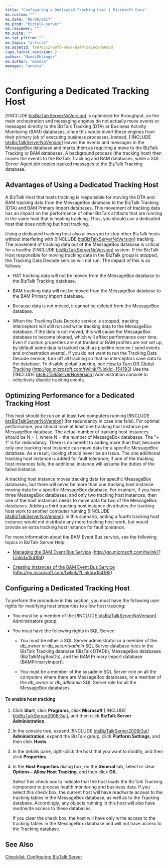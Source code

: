 ```yaml
---
title: "Configuring a Dedicated Tracking Host | Microsoft Docs"
ms.custom: ""
ms.date: "06/08/2017"
ms.prod: "biztalk-server"
ms.reviewer: ""
ms.suite: ""
ms.tgt_pltfrm: ""
ms.topic: "article"
ms.assetid: f997bcc2-08fd-4e9a-ba44-542ec8460d6d
caps.latest.revision: 2
author: "MandiOhlinger"
ms.author: "mandia"
manager: "anneta"
---
```

# Configuring a Dedicated Tracking Host
[!INCLUDE [btsBizTalkServerNoVersion](../includes/btsbiztalkservernoversion-md.md)] is optimized for throughput, so the main orchestration and messaging engines do not actually move events or messages directly to the BizTalk Tracking (DTA) or Business Activity Monitoring (BAM) databases, since this would divert these engines from their primary job of executing business processes. Instead, [!INCLUDE [btsBizTalkServerNoVersion](../includes/btsbiztalkservernoversion-md.md)] leaves the events and messages in the MessageBox database and marks them as requiring a move to the BizTalk Tracking or BAM databases. A background process (the tracking host) then moves the events to the BizTalk Tracking and BAM databases, while a SQL Server Agent job copies tracked messages to the BizTalk Tracking database.  
  
## Advantages of Using a Dedicated Tracking Host  
 A BizTalk Host that hosts tracking is responsible for moving the DTA and BAM tracking data from the MessageBox database to the BizTalk Tracking (DTA) and BAM Primary Import databases. This movement of tracking data has an impact on the performance of other BizTalk artifacts that are running in the same host that is hosting tracking. Thus, you should use a dedicated host that does nothing but host tracking.  
  
 Using a dedicated tracking host also allows you to stop other BizTalk hosts without interfering with [!INCLUDE [btsBizTalkServerNoVersion](../includes/btsbiztalkservernoversion-md.md)] tracking. The movement of tracking data out of the MessageBox database is critical for a healthy [!INCLUDE [btsBizTalkServerNoVersion](../includes/btsbiztalkservernoversion-md.md)] system. If the BizTalk Host responsible for moving tracking data in the BizTalk group is stopped, the Tracking Data Decode service will not run. The impact of this is as follows:  
  
- HAT tracking data will not be moved from the MessageBox database to the BizTalk Tracking database.  
  
- BAM tracking data will not be moved from the MessageBox database to the BAM Primary Import database.  
  
- Because data is not moved, it cannot be deleted from the MessageBox database.  
  
- When the Tracking Data Decode service is stopped, tracking interceptors will still run and write tracking data to the MessageBox database. If the data is not moved, this will cause the MessageBox database to become bloated, which will affect performance over time. Even if custom properties are not tracked or BAM profiles are not set up, by default some data is tracked (such as pipeline receive / send events and orchestration events). If you do not want to run the Tracking Data Decode service, turn off all tracking so that no interceptors save data to the database. To disable global tracking, see [How to Turn Off Global Tracking](http://go.microsoft.com/fwlink/?LinkId=154193) (<http://go.microsoft.com/fwlink/?LinkId=154193>) Use the [!INCLUDE [btsBizTalkServerNoVersion](../includes/btsbiztalkservernoversion-md.md)] Administration console to selectively disable tracking events.  
  
## Optimizing Performance for a Dedicated Tracking Host  
 This host should be run on at least two computers running [!INCLUDE [btsBizTalkServerNoVersion](../includes/btsbiztalkservernoversion-md.md)] (for redundancy in case one fails). For optimal performance, you should have at least one tracking host instance per MessageBox database. The actual number of tracking host instances should be N + 1, where N = the number of MessageBox databases. The "+ 1" is for redundancy. There is no benefit to adding more than that, because only one tracking host instance can move data for a specific MessageBox database. As a result, locking should never be an issue. The one additional tracking host instance is added for fault tolerance; if one of the tracking host instances fails, the additional instance will assume the duties of the failed instance.  
  
 A tracking host instance moves tracking data for specific MessageBox databases, but there will never be more than one tracking host instance moving data for a specific MessageBox database. For example, if you have three MessageBox databases, and only two tracking host instances, then one of the host instances needs to move data for two of the MessageBox databases. Adding a third tracking host instance distributes the tracking host work to another computer running [!INCLUDE [btsBizTalkServerNoVersion](../includes/btsbiztalkservernoversion-md.md)]. In this scenario, adding a fourth tracking host instance would not distribute any more tracking host work, but would provide an extra tracking host instance for fault tolerance.  
  
 For more information about the BAM Event Bus service, see the following topics in BizTalk Server Help:  
  
-   [Managing the BAM Event Bus Service](http://go.microsoft.com/fwlink/?LinkId=154194) (http://go.microsoft.com/fwlink/?LinkId=154194)  
  
-   [Creating Instances of the BAM Event Bus Service](http://go.microsoft.com/fwlink/?LinkId=154195) (http://go.microsoft.com/fwlink/?LinkId=154195)  
  
## Configuring a Dedicated Tracking Host  
 To perform the procedure in this section, you must have the following user rights for modifying host properties to allow host tracking:  
  
- You must be a member of the [!INCLUDE [btsBizTalkServerNoVersion](../includes/btsbiztalkservernoversion-md.md)] Administrators group.  
  
- You must have the following rights in SQL Server:  
  
  -   You must be either a SQL Server administrator or a member of the *db_owner* or *db_securityadmin* SQL Server database roles in the BizTalk Tracking database (BizTalk DTADb), MessageBox databases (BizTalkMsgBoxDb), and the BAM Primary Import database (BAMPrimaryImport).  
  
  -   You must be a member of the sysadmin SQL Server role on all the computers where there are MessageBox databases, or a member of the *db_owner* or *db_ddladmin* SQL Server role for all the MessageBox databases.  
  
#### To enable host tracking  
  
1. Click <strong>Start</strong>, click <strong>Programs</strong>, click <strong>Microsoft</strong> [!INCLUDE [btsBizTalkServer2006r3ui](../includes/btsbiztalkserver2006r3ui-md.md)], and then click <strong>BizTalk Server Administration</strong>.  
  
2. In the console tree, expand [!INCLUDE [btsBizTalkServer2006r3ui](../includes/btsbiztalkserver2006r3ui-md.md)] <strong>Administration</strong>, expand the BizTalk group, click <strong>Platform Settings</strong>, and then click <strong>Hosts</strong>.  
  
3. In the details pane, right-click the host that you want to modify, and then click **Properties**.  
  
4. In the **Host Properties** dialog box, on the **General** tab, select or clear **Options - Allow Host Tracking**, and then click **OK**.  
  
    Select this check box to indicate that the host loads the BizTalk Tracking component to process health monitoring and business data. If you select this check box, the current host will have read/write access to the tracking tables in the MessageBox database, as well as to the Tracking database. Accordingly, any objects running in this host will also have read/write access to these databases.  
  
    If you clear the check box, the host will have only write access to the tracking tables in the MessageBox database and will not have access to the Tracking database.  
  
## See Also  
 [Checklist: Configuring BizTalk Server](../technical-guides/checklist-configuring-biztalk-server.md)